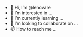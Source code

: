- 👋 Hi, I’m @lenovare
- 👀 I’m interested in ...
- 🌱 I’m currently learning ...
- 💞️ I’m looking to collaborate on ...
- 📫 How to reach me ...

<!---
lenovare/lenovare is a ✨ special ✨ repository because its `README.md` (this file) appears on your GitHub profile.
You can click the Preview link to take a look at your changes.
--->
